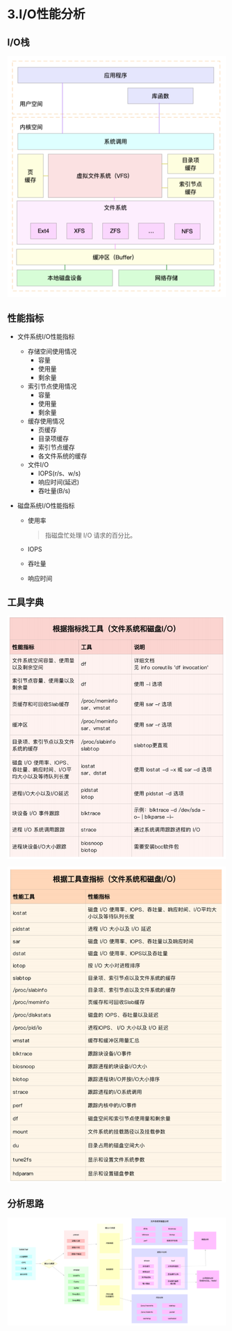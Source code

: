 # 3.I/O性能分析


## I/O栈
![I/O栈](/images/Linux/io-1.png)


## 性能指标

* 文件系统I/O性能指标

  * 存储空间使用情况
    * 容量
    * 使用量
    * 剩余量
  * 索引节点使用情况
    * 容量
    * 使用量
    * 剩余量
  * 缓存使用情况
    * 页缓存
    * 目录项缓存
    * 索引节点缓存
    * 各文件系统的缓存
  * 文件I/O
    * IOPS(r/s、w/s)
    * 响应时间(延迟)
    * 吞吐量(B/s)

* 磁盘系统I/O性能指标

  * 使用率

    > 指磁盘忙处理 I/O 请求的百分比。

  * IOPS

  * 吞吐量

  * 响应时间

## 工具字典

![根据指标找工具](/images/Linux/io-2.png)

![根据工具查指标](/images/Linux/io-3.png)



## 分析思路

![分析思路](/images/Linux/io-4.png)
